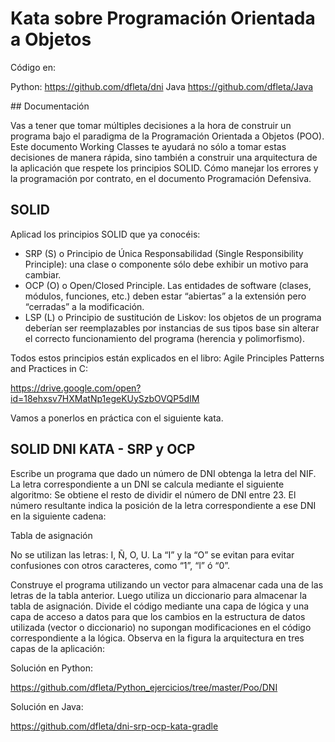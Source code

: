  
Kata sobre Programación Orientada a Objetos
===========================================

Código en: 

Python: https://github.com/dfleta/dni 
Java https://github.com/dfleta/Java 

## Documentación

Vas a tener que tomar múltiples decisiones a la hora de construir un programa bajo el paradigma de la Programación Orientada a Objetos (POO). Este documento Working Classes te ayudará no sólo a tomar estas decisiones de manera rápida, sino también a construir una arquitectura de la aplicación que respete los principios SOLID.
Cómo manejar los errores y la programación por contrato, en el documento Programación Defensiva.

## SOLID
Aplicad los principios SOLID que ya conocéis:
 - SRP (S) o Principio de Única Responsabilidad (Single Responsibility Principle): una clase o componente sólo debe exhibir un motivo para cambiar.
 - OCP (O) o Open/Closed Principle. Las entidades de software (clases, módulos, funciones, etc.) deben estar “abiertas” a la extensión pero “cerradas” a la modificación.
 - LSP (L) o Principio de sustitución de Liskov: los objetos de un programa deberían ser reemplazables por instancias de sus tipos base sin alterar el correcto funcionamiento del programa (herencia y polimorfismo).

Todos estos principios están explicados en el libro: 
Agile Principles Patterns and Practices in C:

https://drive.google.com/open?id=18ehxsv7HXMatNp1egeKUySzbOVQP5dIM

Vamos a ponerlos en práctica con el siguiente kata.

## SOLID DNI KATA - SRP y OCP 

Escribe un programa que dado un número de DNI obtenga la letra del NIF. La letra correspondiente a un DNI se calcula mediante el siguiente algoritmo: 
Se obtiene el resto de dividir el número de DNI entre 23. 
El número resultante indica la posición de la letra correspondiente a ese DNI en la siguiente cadena:

Tabla de asignación



No se utilizan las letras: I, Ñ, O, U.
La “I” y la “O” se evitan para evitar confusiones con otros caracteres, como “1”, “l” ó “0”.

Construye el programa utilizando un vector para almacenar cada una de las letras de la tabla anterior. Luego utiliza un diccionario para almacenar la tabla de asignación. Divide el código mediante una capa de lógica y una capa de acceso a datos para que los cambios en la estructura de datos utilizada (vector o diccionario) no supongan modificaciones en el código correspondiente a la lógica. Observa en la figura la arquitectura en tres capas de la aplicación:
 	

Solución en Python:

https://github.com/dfleta/Python_ejercicios/tree/master/Poo/DNI 

Solución en Java:

 https://github.com/dfleta/dni-srp-ocp-kata-gradle



